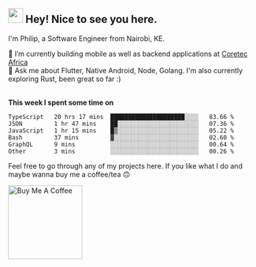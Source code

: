 <h2><img src="https://slackmojis.com/emojis/3643-cool-doge/download" width="30"/> Hey! Nice to see you here.</h2>


<p>I'm Philip, a Software Engineer from Nairobi, KE. 

🔭 I’m currently building mobile as well as backend applications at [Coretec Africa](https://coretecafrica.com/)</br>
💬 Ask me about Flutter, Native Android, Node, Golang. I'm also currently exploring Rust, been great so far :)</p>
</br>
**This week I spent some time on**
<!--START_SECTION:waka-->

```text
TypeScript   20 hrs 17 mins  █████████████████████░░░░   83.66 %
JSON         1 hr 47 mins    ██░░░░░░░░░░░░░░░░░░░░░░░   07.36 %
JavaScript   1 hr 15 mins    █▒░░░░░░░░░░░░░░░░░░░░░░░   05.22 %
Bash         37 mins         ▓░░░░░░░░░░░░░░░░░░░░░░░░   02.60 %
GraphQL      9 mins          ░░░░░░░░░░░░░░░░░░░░░░░░░   00.64 %
Other        3 mins          ░░░░░░░░░░░░░░░░░░░░░░░░░   00.26 %
```

<!--END_SECTION:waka-->

Feel free to go through any of my projects here. If you like what I do and maybe wanna buy me a coffee/tea 🙃

<a href="https://www.buymeacoffee.com/kimathiphil" target="_blank"><img src="https://cdn.buymeacoffee.com/buttons/v2/default-red.png" alt="Buy Me A Coffee" width="150" ></a>
